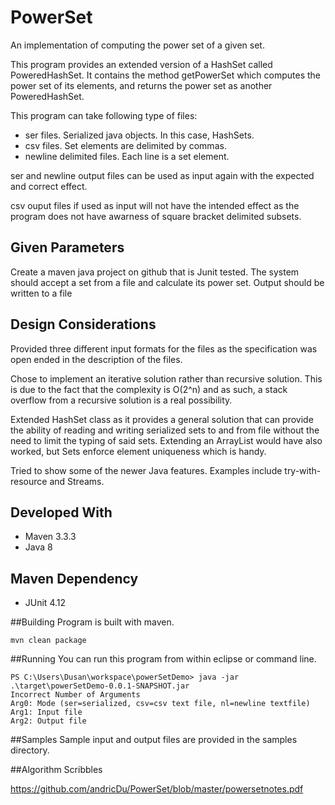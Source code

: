 # PowerSet
An implementation of computing the power set of a given set. 

This program provides an extended version of a HashSet called PoweredHashSet. It contains the method getPowerSet which computes the power set of its elements, and returns the power set as another PoweredHashSet.

This program can take following type of files:

* ser files. Serialized java objects. In this case, HashSets.
* csv files. Set elements are delimited by commas. 
* newline delimited files. Each line is a set element.

ser and newline output files can be used as input again with the expected and correct effect. 

csv ouput files if used as input will not have the intended effect as the program does not have awarness of square bracket delimited subsets. 

## Given Parameters
Create a maven java project on github that is Junit tested.  The system should accept a set from a file and calculate its power set. Output should be written to a file

## Design Considerations
Provided three different input formats for the files as the specification was open ended in the description of the files. 

Chose to implement an iterative solution rather than recursive solution. This is due to the fact that the complexity is O(2^n) and as such, a stack overflow from a recursive solution is a real possibility. 

Extended HashSet class as it provides a general solution that can provide the ability of reading and writing serialized sets to and from file without the need to limit the typing of said sets. Extending an ArrayList would have also worked, but Sets enforce element uniqueness which is handy. 

Tried to show some of the newer Java features. Examples include try-with-resource and Streams.

## Developed With

* Maven 3.3.3
* Java 8

## Maven Dependency

* JUnit 4.12

##Building
Program is built with maven.

```
mvn clean package
```

##Running
You can run this program from within eclipse or command line.

```
PS C:\Users\Dusan\workspace\powerSetDemo> java -jar .\target\powerSetDemo-0.0.1-SNAPSHOT.jar
Incorrect Number of Arguments
Arg0: Mode (ser=serialized, csv=csv text file, nl=newline textfile)
Arg1: Input file
Arg2: Output file
```

##Samples
Sample input and output files are provided in the samples directory.

##Algorithm Scribbles

https://github.com/andricDu/PowerSet/blob/master/powersetnotes.pdf
